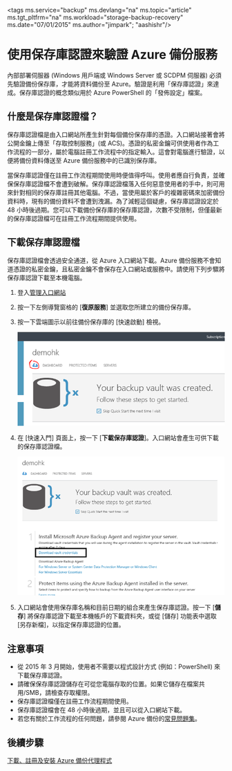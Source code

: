 <properties
   pageTitle="在 Azure 備份中下載保存庫認證 |Microsoft Azure"
   description="了解如何使用保存庫認證，以便透過備份保存庫和 Azure 備份服務來驗證您的電腦"
   services="backup"
   documentationCenter=""
   authors="Jim-Parker"
   manager="shreeshd"
   editor=""/> <tags ms.service="backup" ms.devlang="na" ms.topic="article" ms.tgt_pltfrm="na" ms.workload="storage-backup-recovery" ms.date="07/01/2015" ms.author="jimpark"; "aashishr"/>

# 使用保存庫認證來驗證 Azure 備份服務
內部部署伺服器 (Windows 用戶端或 Windows Server 或 SCDPM 伺服器) 必須先驗證備份保存庫，才能將資料備份至 Azure。驗證是利用「保存庫認證」來達成。保存庫認證的概念類似用於 Azure PowerShell 的「發佈設定」檔案。

## 什麼是保存庫認證檔？
保存庫認證檔是由入口網站所產生針對每個備份保存庫的憑證。入口網站接著會將公開金鑰上傳至「存取控制服務」(或 ACS)。憑證的私密金鑰可供使用者作為工作流程的一部分，屬於電腦註冊工作流程中的指定輸入。這會對電腦進行驗證，以便將備份資料傳送至 Azure 備份服務中的已識別保存庫。

當保存庫認證僅在註冊工作流程期間使用時便值得呼叫。使用者應自行負責，並確保保存庫認證檔不會遭到破解。保存庫認證檔落入任何惡意使用者的手中，則可用來針對相同的保存庫註冊其他電腦。不過，當使用屬於客戶的複雜密碼來加密備份資料時，現有的備份資料不會遭到洩漏。為了減輕這個疑慮，保存庫認證設定於 48 小時後過期。您可以下載備份保存庫的保存庫認證，次數不受限制，但僅最新的保存庫認證檔可在註冊工作流程期間提供使用。

## 下載保存庫認證檔
保存庫認證檔會透過安全通道，從 Azure 入口網站下載。Azure 備份服務不會知道憑證的私密金鑰，且私密金鑰不會保存在入口網站或服務中。請使用下列步驟將保存庫認證下載至本機電腦。

1.  登入[管理入口網站](https://manage.windowsazure.com/)
2.  按一下左側導覽窗格的 [**復原服務**] 並選取您所建立的備份保存庫。
3. 按一下雲端圖示以前往備份保存庫的 [快速啟動] 檢視。

    ![快速檢視](./media/backup-azure-backup-download-vc/quickview.png)

4.  在 [快速入門] 頁面上，按一下 [**下載保存庫認證**]。入口網站會產生可供下載的保存庫認證檔。

    ![下載](./media/backup-azure-backup-download-vc/downloadvc.png)

5.  入口網站會使用保存庫名稱和目前日期的組合來產生保存庫認證。按一下 [**儲存**] 將保存庫認證下載至本機帳戶的下載資料夾，或從 [儲存] 功能表中選取 [另存新檔]，以指定保存庫認證的位置。

## 注意事項
- 從 2015 年 3 月開始，使用者不需要以程式設計方式 (例如：PowerShell) 來下載保存庫認證。
- 請確保保存庫認證儲存在可從您電腦存取的位置。如果它儲存在檔案共用/SMB，請檢查存取權限。
- 保存庫認證檔僅在註冊工作流程期間使用。
- 保存庫認證檔會在 48 小時後過期，並且可以從入口網站下載。
- 若您有關於工作流程的任何問題，請參閱 Azure 備份的[常見問題集](backup-azure-backup-faq.md)。

## 後續步驟
[下載、註冊及安裝 Azure 備份代理程式](backup-azure-backup-download-register)

<!---HONumber=July15_HO4-->